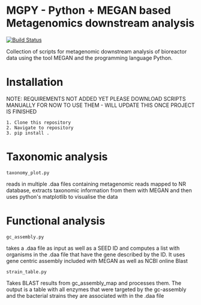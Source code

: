 # MGPY - Python + MEGAN based Metagenomics downstream analysis 

[![Build Status](https://travis-ci.com/lucass122/METAMAP.svg?branch=master)](https://travis-ci.com/lucass122/METAMAP)

Collection of scripts for metagenomic downstream analysis of bioreactor data using the tool MEGAN and the programming language Python.

# Installation

NOTE: REQUIREMENTS NOT ADDED YET PLEASE DOWNLOAD SCRIPTS MANUALLY FOR NOW TO USE THEM - WILL UPDATE THIS ONCE PROJECT IS FINISHED

```
1. Clone this repository
2. Navigate to repository
3. pip install .
```

# Taxonomic analysis

```
taxonomy_plot.py
```

reads in multiple .daa files containing metagenomic reads mapped to NR database, extracts taxonomic information from them with MEGAN and then uses python's matplotlib to visualise the data

# Functional analysis


```
gc_assembly.py
```

takes a .daa file as input as well as a SEED ID and computes a list with organisms in the .daa file that have the gene described by the ID. It uses gene centric assembly included with MEGAN as well as NCBI online Blast


```
strain_table.py
```

Takes BLAST results from gc_assembly_map and processes them. The output is a table with all enzymes that were targeted by the gc-assembly and the bacterial strains they are associated with in the .daa file
